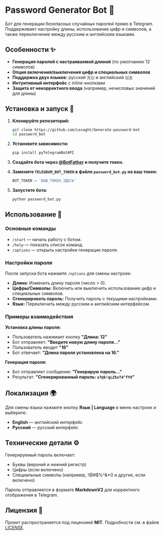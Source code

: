 # Password Generator Bot 🤖

Бот для генерации безопасных случайных паролей прямо в Telegram. Поддерживает настройку длины, использование цифр и символов, а также переключение между русским и английским языками.


## Особенности ✨

- **Генерация паролей с настраиваемой длиной** (по умолчанию 12 символов)
- **Опция включения/выключения цифр и специальных символов**
- **Поддержка двух языков:** русский 🇷🇺 и английский 🇬🇧
- **Интуитивный интерфейс** с inline-кнопками
- **Защита от некорректного ввода** (например, нечисловых значений для длины)

## Установка и запуск 🚀

1. **Клонируйте репозиторий:**

   ```bash
   git clone https://github.com/Lesaght/Generate-password-bot
   cd password_bot
   ```

2. **Установите зависимости:**

   ```bash
   pip install pyTelegramBotAPI
   ```

3. **Создайте бота через [@BotFather](https://t.me/BotFather) и получите токен.**

4. **Замените `TELEGRAM_BOT_TOKEN` в файле `password_bot.py` на ваш токен:**

   ```python
   BOT_TOKEN = 'ВАШ_ТОКЕН_ЗДЕСЬ'
   ```

5. **Запустите бота:**

   ```bash
   python password_bot.py
   ```

## Использование 📝

### Основные команды

- `/start` — начать работу с ботом.
- `/help` — показать список команд.
- `/options` — открыть настройки генерации пароля.

### Настройки пароля

После запуска бота нажмите `/options` для смены настроек:

- **Длина:** Изменить длину пароля (число > 0).
- **Цифры/Символы:** Включить или выключить использование цифр и специальных символов.
- **Сгенерировать пароль:** Получить пароль с текущими настройками.
- **Язык:** Переключить между русским и английским интерфейсом.

### Примеры взаимодействия

**Установка длины пароля:**

- Пользователь нажимает кнопку **"Длина: 12"**
- Бот отправляет: **"Введите новую длину пароля..."**
- Пользователь вводит **"16"**
- Бот отвечает: **"Длина пароля установлена на 16."**

**Генерация пароля:**

- Бот отправляет сообщение: **"Генерирую пароль..."**
- Результат: **"Сгенерированный пароль: `x7@k!qLZ$vT4^fY9`"**

## Локализация 🌍

Для смены языка нажмите кнопку **Язык | Language** в меню настроек и выберите:
- **English** — английский интерфейс
- **Русский** — русский интерфейс

## Технические детали ⚙️

Генерируемый пароль включает:
- Буквы (верхний и нижний регистр)
- Цифры (если включено)
- Специальные символы (например, !@#$%^&*() и другие, если включено)

Пароль отправляется в формате **MarkdownV2** для корректного отображения в Telegram.

## Лицензия 📄

Проект распространяется под лицензией **MIT**. Подробности см. в файле [LICENSE](LICENSE).
